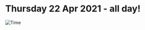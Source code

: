 # Thursday 22 Apr 2021 - all day!
![Time](https://github.com/rich-ctm/today/workflows/Time/badge.svg)
